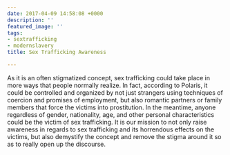 ```yaml
---
date: 2017-04-09 14:58:08 +0000
description: ''
featured_image: ''
tags:
- sextrafficking
- modernslavery
title: Sex Trafficking Awareness

---
```

As it is an often stigmatized concept, sex trafficking could take place in more ways that people normally realize. In fact, according to Polaris, it could be controlled and organized by not just strangers using techniques of coercion and promises of employment, but also romantic partners or family members that force the victims into prostitution. In the meantime, anyone regardless of gender, nationality, age, and other personal characteristics could be the victim of sex trafficking. It is our mission to not only raise awareness in regards to sex trafficking and its horrendous effects on the victims, but also demystify the concept and remove the stigma around it so as to really open up the discourse.